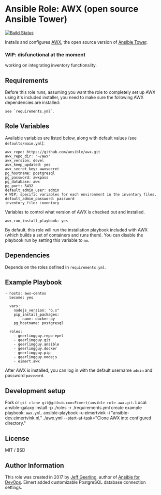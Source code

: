 # Ansible Role: AWX (open source Ansible Tower)

[![Build Status](https://travis-ci.org/Eimert/ansible-role-awx.svg?branch=master)](https://travis-ci.org/Eimert/ansible-role-awx)

Installs and configures [AWX](https://github.com/ansible/awx), the open source version of [Ansible Tower](https://www.ansible.com/tower).

### WIP: disfunctional at the moment
working on integrating inventory functionality.

## Requirements

Before this role runs, assuming you want the role to completely set up AWX using it's included installer, you need to make sure the following AWX dependencies are installed:

    see `requirements.yml`.

## Role Variables

Available variables are listed below, along with default values (see `defaults/main.yml`):

    awx_repo: https://github.com/ansible/awx.git
    awx_repo_dir: "~/awx"
    awx_version: devel
    awx_keep_updated: yes
    awx_secret_key: awxsecret
    pg_hostname: postgresql
    pg_password: awxpass
    pg_database: awx
    pg_port: 5432
    default_admin_user: admin
    # WIP: specific variables for each environment in the inventory files.
    default_admin_password: password
    inventory_file: inventory


Variables to control what version of AWX is checked out and installed.

    awx_run_install_playbook: yes

By default, this role will run the installation playbook included with AWX (which builds a set of containers and runs them). You can disable the playbook run by setting this variable to `no`.

## Dependencies

Depends on the roles defined in `requirements.yml`.

## Example Playbook

    - hosts: awx-centos
      become: yes

      vars:
        nodejs_version: "6.x"
        pip_install_packages:
          - name: docker-py
        pg_hostname: postgresql

      roles:
        - geerlingguy.repo-epel
        - geerlingguy.git
        - geerlingguy.ansible
        - geerlingguy.docker
        - geerlingguy.pip
        - geerlingguy.nodejs
        - eimert.awx

After AWX is installed, you can log in with the default username `admin` and password `password`.

## Development setup

Fork or `git clone git@github.com:Eimert/ansible-role-awx.git`.
Local:
    ansible-galaxy install -p ./roles -r ./requirements.yml
    create example playbook: `awx.yml`.
    ansible-playbook -u eimertvink -i "ansible-dev.eimertvink.nl," ./awx.yml --start-at-task="Clone AWX into configured directory."


## License

MIT / BSD

## Author Information

This role was created in 2017 by [Jeff Geerling](https://www.jeffgeerling.com/), author of [Ansible for DevOps](https://www.ansiblefordevops.com/). Eimert added customizable PostgreSQL database connection settings.
